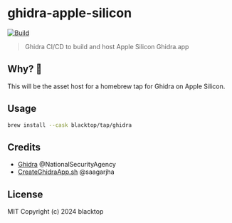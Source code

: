 # ghidra-apple-silicon

[![Build](https://github.com/blacktop/ghidra-apple-silicon/actions/workflows/build.yml/badge.svg)](https://github.com/blacktop/ghidra-apple-silicon/actions/workflows/build.yml)

> Ghidra CI/CD to build and host Apple Silicon Ghidra.app

## Why? 🤔

This will be the asset host for a homebrew tap for Ghidra on Apple Silicon.

## Usage

```sh
brew install --cask blacktop/tap/ghidra
``` 

## Credits

- [Ghidra](https://github.com/NationalSecurityAgency/ghidra) @NationalSecurityAgency
- [CreateGhidraApp.sh](https://gist.github.com/saagarjha/777909b257dbfa98649476b7f5af41bb) @saagarjha

## License

MIT Copyright (c) 2024 blacktop